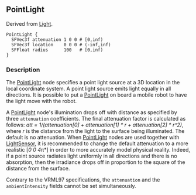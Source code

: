 ## PointLight

Derived from [Light](light.md).

```
PointLight {
  SFVec3f attenuation 1 0 0 # [0,inf)
  SFVec3f location    0 0 0 # (-inf,inf)
  SFFloat radius      100   # [0,inf)
}
```

### Description

The [PointLight](#pointlight) node specifies a point light source at a 3D
location in the local coordinate system. A point light source emits light
equally in all directions. It is possible to put a [PointLight](#pointlight) on
board a mobile robot to have the light move with the robot.

A [PointLight](#pointlight) node's illumination drops off with distance as
specified by three `attenuation` coefficients. The final attenuation factor is
calculated as follows: *att = 1/(attenuation[0] + attenuation[1] * r +
attenuation[2] * r^2)*, where *r* is the distance from the light to the surface
being illuminated. The default is no attenuation. When [PointLight](#pointlight)
nodes are used together with [LightSensor](lightsensor.md), it is recommended to
change the default attenuation to a more realistic [*0 0 4*π*] in order to more
accurately model physical reality. Indeed, if a point source radiates light
uniformly in all directions and there is no absorption, then the irradiance
drops off in proportion to the square of the distance from the surface.

Contrary to the VRML97 specifications, the `attenuation` and the
`ambientIntensity` fields cannot be set simultaneously.
